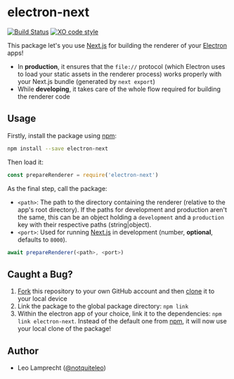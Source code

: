 # electron-next

[![Build Status](https://travis-ci.org/leo/electron-next.svg?branch=master)](https://travis-ci.org/leo/electron-next)
[![XO code style](https://img.shields.io/badge/code_style-XO-5ed9c7.svg)](https://github.com/sindresorhus/xo)

This package let's you use [Next.js](https://github.com/zeit/next.js) for building the renderer of your [Electron](https://electron.atom.io) apps!

- In **production**, it ensures that the `file://` protocol (which Electron uses to load your static assets in the renderer process) works properly with your Next.js bundle (generated by `next export`)
- While **developing**, it takes care of the whole flow required for building the renderer code

## Usage

Firstly, install the package using [npm](https://www.npmjs.com):

```bash
npm install --save electron-next
```

Then load it:

```js
const prepareRenderer = require('electron-next')
```

As the final step, call the package:

- `<path>`: The path to the directory containing the renderer (relative to the app's root directory). If the paths for development and production aren't the same, this can be an object holding a `development` and a `production` key with their respective paths (string|object).
- `<port>`: Used for running [Next.js](https://github.com/zeit/next.js) in development (number, **optional**, defaults to `8000`).

```js
await prepareRenderer(<path>, <port>)
```

## Caught a Bug?

1. [Fork](https://help.github.com/articles/fork-a-repo/) this repository to your own GitHub account and then [clone](https://help.github.com/articles/cloning-a-repository/) it to your local device
2. Link the package to the global package directory: `npm link`
3. Within the electron app of your choice, link it to the dependencies: `npm link electron-next`. Instead of the default one from [npm](https://www.npmjs.com), it will now use your local clone of the package!

## Author

- Leo Lamprecht ([@notquiteleo](https://twitter.com/notquiteleo))
